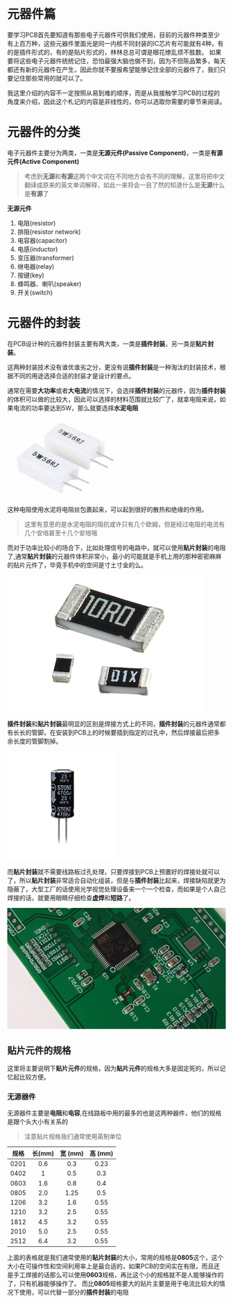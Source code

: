 元器件篇
=======

要学习PCB首先要知道有那些电子元器件可供我们使用，目前的元器件种类至少有上百万种，这些元器件里面光是同一内核不同封装的IC芯片有可能就有4种，有的是插件形式的，有的是贴片形式的，林林总总可谓是眼花缭乱烦不胜数。
如果要将这些电子元器件统统记住，恐怕最强大脑也做不到，因为不但陈品繁多，每天都还有新的元器件在产生，因此你就不要报希望能够记住全部的元器件了，我们只要记住那些常用的就可以了。

我这里介绍的内容不一定按照从易到难的顺序，而是从我接触学习PCB的过程的角度来介绍，因此这个札记的内容是非线性的，你可以选取你需要的章节来阅读。

# 元器件的分类

电子元器件主要分为两类，一类是**无源元件(Passive Component)**，一类是**有源元件(Active Component)**

> 考虑到**无源**和**有源**这两个中文词在不同地方会有不同的理解，这里将把中文翻译成原来的英文单词解释，如此一来将会一目了然的知道什么是**无源**什么是**有源**了

**无源元件**

1. 电阻(resistor)
2. 排阻(resistor network)
3. 电容器(capacitor)
4. 电感(inductor)
5. 变压器(transformer)
6. 继电器(relay)
7. 按键(key)
8. 蜂鸣器、喇叭(speaker)
9. 开关(switch)



# 元器件的封装

在PCB设计种的元器件封装主要有两大类，一类是**插件封装**，另一类是**贴片封装**。

这两种封装技术没有谁优谁劣之分，更没有说**插件封装**是一种淘汰的封装技术，根据不同的用途选择合适的封装才是设计的要点。

通常在需要**大功率**或者**大电流**的情况下，会选择**插件封装**的元器件，因为**插件封装**的体积可以做的比较大，因此可以选择的材料范围就比较广了，就拿电阻来说，如果电流的功率要达到5W，那么就要选择**水泥电阻**

![水泥电阻图片](assets/resister_res_1.jpeg)

这种电阻使用水泥将电阻丝包裹起来，可以起到很好的散热和绝缘的作用。

> 这里有意思的是水泥电阻的阻抗或许只有几个欧姆，但是经过电阻的电流有几个安培甚至十几个安培哦


而对于功率比较小的场合下，比如处理信号的电路中，就可以使用**贴片封装**的电阻了,通常**贴片封装**的元器件体积非常小，最小的可能就是手机上用的那种密密麻麻的贴片元件了，毕竟手机中的空间是寸土寸金的么。

![贴片电阻](assets/resister_res_2.jpg)

**插件封装**和**贴片封装**最明显的区别是焊接方式上的不同，**插件封装**的元器件通常都有长长的管脚，在安装到PCB上的时候要插到指定的过孔中，然后焊接最后把多余长度的管脚割掉。

![电容](assets/cap_res_1.gif)

而**贴片封装**就不需要线路板过孔处理，只要焊接到PCB上预置好的焊接处就可以了，所以**贴片封装**非常适合自动化组装，但是与**插件封装**比起来，焊接缺陷就更为隐蔽了，大型工厂的话使用光学视觉处理设备来一个一个检查，而如果是个人自己焊接的话，就要用眼睛仔细检查**虚焊**和**短路**了。

![贴片线路板](assets/pcb_res_1.jpg)


## 贴片元件的规格

这里将主要说明下**贴片元件**的规格，因为**贴片元件**的规格大多是固定死的，所以记忆起比较方便。

### 无源器件

无源器件主要是**电阻**和**电容**,在线路板中用的最多的也是这两种器件，他们的规格是跟个头大小有关系的

> 注意贴片规格我们通常使用英制单位

| 规格  | 长(mm) | 宽 (mm) | 高 (mm)|
| :--: |:------:| :-------:|:-------:|
| 0201 | 0.6    | 0.3      | 0.23    |
| 0402 | 1      | 0.5      | 0.3     |
| 0603 | 1.6    | 0.8      | 0.4     |
| 0805 | 2.0    | 1.25     | 0.5     |
| 1206 | 3.2    | 1.6      | 0.55    |
| 1210 | 3.2    | 2.5      | 0.55    |
| 1812 | 4.5    | 3.2      | 0.55    |
| 2010 | 5.0    | 2.5      | 0.55    |
| 2512 | 6.4    | 3.2      | 0.55    |

上面的表格就是我们通常使用的**贴片封装**的大小，常用的规格是**0805**这个，这个大小在可操作性和空间利用率上是最合适的，如果PCB的空间实在有限，而且还是手工焊接的话那么可以使用**0603**规格，再比这个小的规格就不是人能够操作的了，只有机器能够操作了。
而比**0805**规格要大的贴片主要是用于电流比较大的情况下使用，可以代替一部分的**插件封装**的电阻